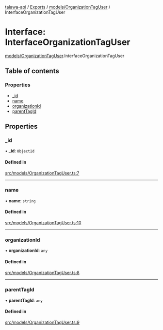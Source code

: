[talawa-api](../README.md) / [Exports](../modules.md) / [models/OrganizationTagUser](../modules/models_OrganizationTagUser.md) / InterfaceOrganizationTagUser

# Interface: InterfaceOrganizationTagUser

[models/OrganizationTagUser](../modules/models_OrganizationTagUser.md).InterfaceOrganizationTagUser

## Table of contents

### Properties

- [\_id](models_OrganizationTagUser.InterfaceOrganizationTagUser.md#_id)
- [name](models_OrganizationTagUser.InterfaceOrganizationTagUser.md#name)
- [organizationId](models_OrganizationTagUser.InterfaceOrganizationTagUser.md#organizationid)
- [parentTagId](models_OrganizationTagUser.InterfaceOrganizationTagUser.md#parenttagid)

## Properties

### \_id

• **\_id**: `ObjectId`

#### Defined in

[src/models/OrganizationTagUser.ts:7](https://github.com/PalisadoesFoundation/talawa-api/blob/c766886/src/models/OrganizationTagUser.ts#L7)

___

### name

• **name**: `string`

#### Defined in

[src/models/OrganizationTagUser.ts:10](https://github.com/PalisadoesFoundation/talawa-api/blob/c766886/src/models/OrganizationTagUser.ts#L10)

___

### organizationId

• **organizationId**: `any`

#### Defined in

[src/models/OrganizationTagUser.ts:8](https://github.com/PalisadoesFoundation/talawa-api/blob/c766886/src/models/OrganizationTagUser.ts#L8)

___

### parentTagId

• **parentTagId**: `any`

#### Defined in

[src/models/OrganizationTagUser.ts:9](https://github.com/PalisadoesFoundation/talawa-api/blob/c766886/src/models/OrganizationTagUser.ts#L9)
